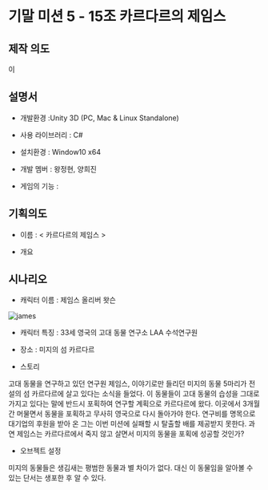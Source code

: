 # 기말 미션 5 - 15조 카르다르의 제임스

## 제작 의도 

이 

## 설명서
- 개발환경 :Unity 3D (PC, Mac & Linux Standalone)

- 사용 라이브러리 : C#

- 설치환경 : Window10 x64

- 개발 멤버 : 왕정현, 양희진

- 게임의 기능 : 

## 기획의도
- 이름 : < 카르다르의 제임스 >

- 개요 


## 시나리오  

- 캐릭터 이름 : 제임스 올리버 왓슨

![james](https://user-images.githubusercontent.com/84564086/120946524-c3815200-c777-11eb-9e45-f379e9d8b692.jpg)

- 캐릭터 특징 : 33세 영국의 고대 동물 연구소 LAA 수석연구원 

- 장소 : 미지의 섬 카르다르

- 스토리  

고대 동물을 연구하고 있던 연구원 제임스, 이야기로만 들리던 미지의 동물 5마리가 전설의 섬 카르다르에 살고 있다는 소식을 들었다. 이 동물들이 고대 동물의 습성을 그대로 가지고 있다는 말에 반드시 포획하여 연구할 계획으로 카르다르에 왔다. 이곳에서 3개월간 머물면서 동물을 포획하고 무사히 영국으로 다시 돌아가야 한다. 연구비를 명목으로 대기업의 후원을 받아 온 그는 이번 미션에 실패할 시 탈출할 배를 제공받지 못한다. 과연 제임스는 카르다르에서 죽지 않고 살면서 미지의 동물을 포획에 성공할 것인가?

- 오브젝트 설정

미지의 동물들은 생김새는 평범한 동물과 별 차이가 없다. 대신 이 동물임을 알아볼 수 있는 단서는 생포한 후 알 수 있다.
